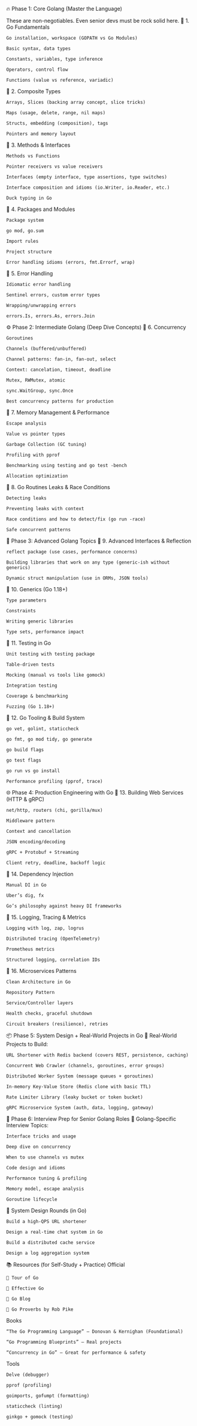 🔥 Phase 1: Core Golang (Master the Language)

These are non-negotiables. Even senior devs must be rock solid here.
📌 1. Go Fundamentals

    Go installation, workspace (GOPATH vs Go Modules)

    Basic syntax, data types

    Constants, variables, type inference

    Operators, control flow

    Functions (value vs reference, variadic)

📌 2. Composite Types

    Arrays, Slices (backing array concept, slice tricks)

    Maps (usage, delete, range, nil maps)

    Structs, embedding (composition), tags

    Pointers and memory layout

📌 3. Methods & Interfaces

    Methods vs Functions

    Pointer receivers vs value receivers

    Interfaces (empty interface, type assertions, type switches)

    Interface composition and idioms (io.Writer, io.Reader, etc.)

    Duck typing in Go

📌 4. Packages and Modules

    Package system

    go mod, go.sum

    Import rules

    Project structure

    Error handling idioms (errors, fmt.Errorf, wrap)

📌 5. Error Handling

    Idiomatic error handling

    Sentinel errors, custom error types

    Wrapping/unwrapping errors

    errors.Is, errors.As, errors.Join

⚙️ Phase 2: Intermediate Golang (Deep Dive Concepts)
📌 6. Concurrency

    Goroutines

    Channels (buffered/unbuffered)

    Channel patterns: fan-in, fan-out, select

    Context: cancelation, timeout, deadline

    Mutex, RWMutex, atomic

    sync.WaitGroup, sync.Once

    Best concurrency patterns for production

📌 7. Memory Management & Performance

    Escape analysis

    Value vs pointer types

    Garbage Collection (GC tuning)

    Profiling with pprof

    Benchmarking using testing and go test -bench

    Allocation optimization

📌 8. Go Routines Leaks & Race Conditions

    Detecting leaks

    Preventing leaks with context

    Race conditions and how to detect/fix (go run -race)

    Safe concurrent patterns

🧠 Phase 3: Advanced Golang Topics
📌 9. Advanced Interfaces & Reflection

    reflect package (use cases, performance concerns)

    Building libraries that work on any type (generic-ish without generics)

    Dynamic struct manipulation (use in ORMs, JSON tools)

📌 10. Generics (Go 1.18+)

    Type parameters

    Constraints

    Writing generic libraries

    Type sets, performance impact

📌 11. Testing in Go

    Unit testing with testing package

    Table-driven tests

    Mocking (manual vs tools like gomock)

    Integration testing

    Coverage & benchmarking

    Fuzzing (Go 1.18+)

📌 12. Go Tooling & Build System

    go vet, golint, staticcheck

    go fmt, go mod tidy, go generate

    go build flags

    go test flags

    go run vs go install

    Performance profiling (pprof, trace)

🌐 Phase 4: Production Engineering with Go
📌 13. Building Web Services (HTTP & gRPC)

    net/http, routers (chi, gorilla/mux)

    Middleware pattern

    Context and cancellation

    JSON encoding/decoding

    gRPC + Protobuf + Streaming

    Client retry, deadline, backoff logic

📌 14. Dependency Injection

    Manual DI in Go

    Uber’s dig, fx

    Go’s philosophy against heavy DI frameworks

📌 15. Logging, Tracing & Metrics

    Logging with log, zap, logrus

    Distributed tracing (OpenTelemetry)

    Prometheus metrics

    Structured logging, correlation IDs

📌 16. Microservices Patterns

    Clean Architecture in Go

    Repository Pattern

    Service/Controller layers

    Health checks, graceful shutdown

    Circuit breakers (resilience), retries

📦 Phase 5: System Design + Real-World Projects in Go
🔧 Real-World Projects to Build:

    URL Shortener with Redis backend (covers REST, persistence, caching)

    Concurrent Web Crawler (channels, goroutines, error groups)

    Distributed Worker System (message queues + goroutines)

    In-memory Key-Value Store (Redis clone with basic TTL)

    Rate Limiter Library (leaky bucket or token bucket)

    gRPC Microservice System (auth, data, logging, gateway)

🧠 Phase 6: Interview Prep for Senior Golang Roles
📌 Golang-Specific Interview Topics:

    Interface tricks and usage

    Deep dive on concurrency

    When to use channels vs mutex

    Code design and idioms

    Performance tuning & profiling

    Memory model, escape analysis

    Goroutine lifecycle

📌 System Design Rounds (in Go)

    Build a high-QPS URL shortener

    Design a real-time chat system in Go

    Build a distributed cache service

    Design a log aggregation system

📚 Resources (for Self-Study + Practice)
Official

    📘 Tour of Go

    📘 Effective Go

    📘 Go Blog

    📘 Go Proverbs by Rob Pike

Books

    “The Go Programming Language” – Donovan & Kernighan (Foundational)

    “Go Programming Blueprints” – Real projects

    “Concurrency in Go” – Great for performance & safety

Tools

    Delve (debugger)

    pprof (profiling)

    goimports, gofumpt (formatting)

    staticcheck (linting)

    ginkgo + gomock (testing)

